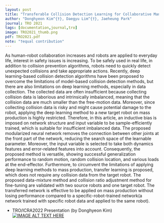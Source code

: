 ```yaml
---
layout: post
title: "Transferable Collision Detection Learning for Collaborative Manipulator Using Versatile Modularized Neural Network"
author: "Donghyeon Kim^{†}, Daegyu Lim^{†}, Jaeheung Park"
journal: TRO 2021
tags: [documentation,journal,tro]
image: TRO2021_thumb.png
pdf: TRO2021.pdf
note: "†equal contribution"
---
```

As human-robot collaboration increases and robots are applied to everyday life, interest in safety issues is increasing. To be safely used in real life, in addition to collision prevention algorithms, robots need to quickly detect unexpected collisions and take appropriate actions. Recently, deep learning-based collision detection algorithms have been proposed to overcome the limitations of model-based collision detection methods, but there are also limitations on deep learning methods, especially in data collection. The collected data are often insufficient because collecting collision data is laborious and intrinsically imbalanced, meaning that the collision data are much smaller than the free-motion data. Moreover, since collecting collision data is risky and might cause potential damage to the robot, applying the deep learning method to a new target robot on mass production is highly restricted. Therefore, in this article, an inductive bias is imposed on network structure and input variable to be sample-efficiently trained, which is suitable for insufficient imbalanced data. The proposed modularized neural network removes the connection between other joints at the front part of the network, reducing the search space of the learnable parameter. Moreover, the input variable is selected to take both dynamics features and error-related features into account. Consequently, the proposed method is versatile, showing successful generalization performance to random motion, random collision location, and various loads at the end-effector. Furthermore, to circumvent the limitations of applying deep learning methods to mass production, transfer learning is proposed, which does not require any collision data from the target robot. The proposed data-mixture method and collision ratio adjustment method for fine-tuning are validated with two source robots and one target robot. The transferred network is effective to be applied on mass production without losing performance compared to a specific-robot-trained network(a network trained with specific robot data and applied to the same robot).

- TRO/ICRA2022 Presentation (by Donghyeon Kim)
[![IMAGE ALT TEXT HERE](http://img.youtube.com/vi/jgsGvM5dlwI/0.jpg)](http://www.youtube.com/watch?v=jgsGvM5dlwI)
